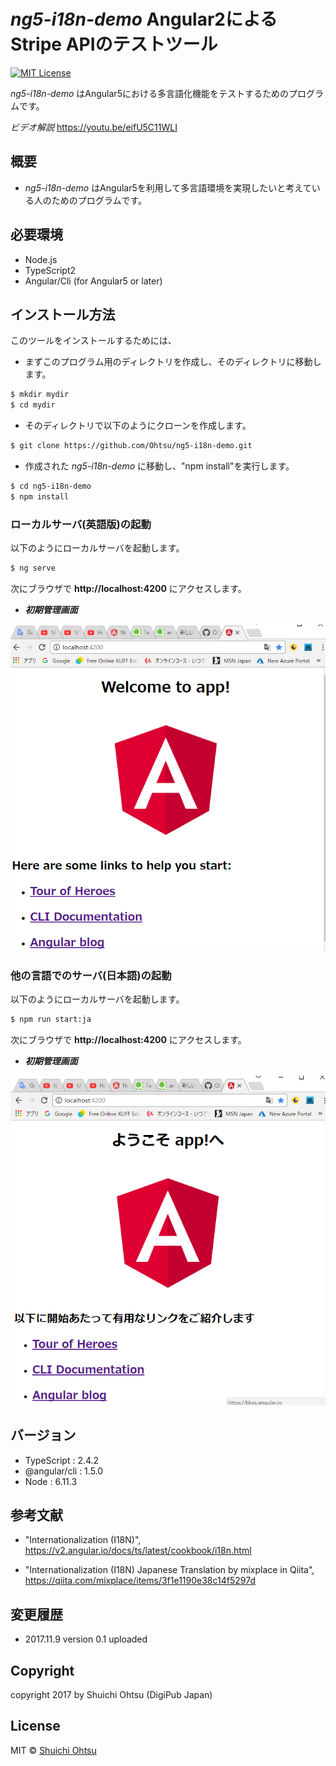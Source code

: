 

# _ng5-i18n-demo_ Angular2によるStripe APIのテストツール
[![MIT License](http://img.shields.io/badge/license-MIT-blue.svg?style=flat)](LICENSE)


_ng5-i18n-demo_ はAngular5における多言語化機能をテストするためのプログラムです。

_ビデオ解説_
<https://youtu.be/eifU5C11WLI>


## 概要 
   - _ng5-i18n-demo_ はAngular5を利用して多言語環境を実現したいと考えている人のためのプログラムです。

 ## 必要環境

   - Node.js
   - TypeScript2
   - Angular/Cli (for Angular5 or later)


## インストール方法


このツールをインストールするためには、

   - まずこのプログラム用のディレクトリを作成し、そのディレクトリに移動します。

```bash
$ mkdir mydir
$ cd mydir
```
   - そのディレクトリで以下のようにクローンを作成します。

```bash
$ git clone https://github.com/Ohtsu/ng5-i18n-demo.git 
```

   - 作成された _ng5-i18n-demo_ に移動し、"npm install"を実行します。

```bash
$ cd ng5-i18n-demo
$ npm install 
```

### ローカルサーバ(英語版)の起動
以下のようにローカルサーバを起動します。 

```bash
$ ng serve
```

次にブラウザで **http://localhost:4200** にアクセスします。  

  - ***初期管理画面*** 

  <img src="https://raw.githubusercontent.com/Ohtsu/images/master/ng5-i18n-demo/ng5-i18n-demo_en-page_01.png" width= "640" >


### 他の言語でのサーバ(日本語)の起動 
以下のようにローカルサーバを起動します。 

```bash
$ npm run start:ja
```

次にブラウザで **http://localhost:4200** にアクセスします。  

  - ***初期管理画面*** 

  <img src="https://raw.githubusercontent.com/Ohtsu/images/master/ng5-i18n-demo/ng5-i18n-demo_ja-page_01.png" width= "640" >


## バージョン

   - TypeScript         : 2.4.2
   - @angular/cli       : 1.5.0
   - Node               : 6.11.3


## 参考文献

- "Internationalization (I18N)",
<https://v2.angular.io/docs/ts/latest/cookbook/i18n.html>

- "Internationalization (I18N) Japanese Translation by mixplace in Qiita",
<https://qiita.com/mixplace/items/3f1e1190e38c14f5297d>



## 変更履歴

 - 2017.11.9 version 0.1 uploaded 

## Copyright

copyright 2017 by Shuichi Ohtsu (DigiPub Japan)


## License

MIT © [Shuichi Ohtsu](mailto:ohtsu@digipub-net.com)
